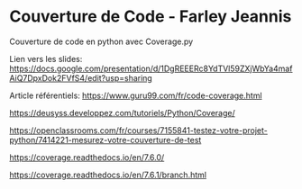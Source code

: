 # Couverture de Code - Farley Jeannis

Couverture de code en python avec Coverage.py

Lien vers les slides:
https://docs.google.com/presentation/d/1DgREEERc8YdTVl59ZXjWbYa4mafAiQ7DpxDok2FVfS4/edit?usp=sharing


Article référentiels:
https://www.guru99.com/fr/code-coverage.html

https://deusyss.developpez.com/tutoriels/Python/Coverage/

https://openclassrooms.com/fr/courses/7155841-testez-votre-projet-python/7414221-mesurez-votre-couverture-de-test

https://coverage.readthedocs.io/en/7.6.0/

https://coverage.readthedocs.io/en/7.6.1/branch.html
